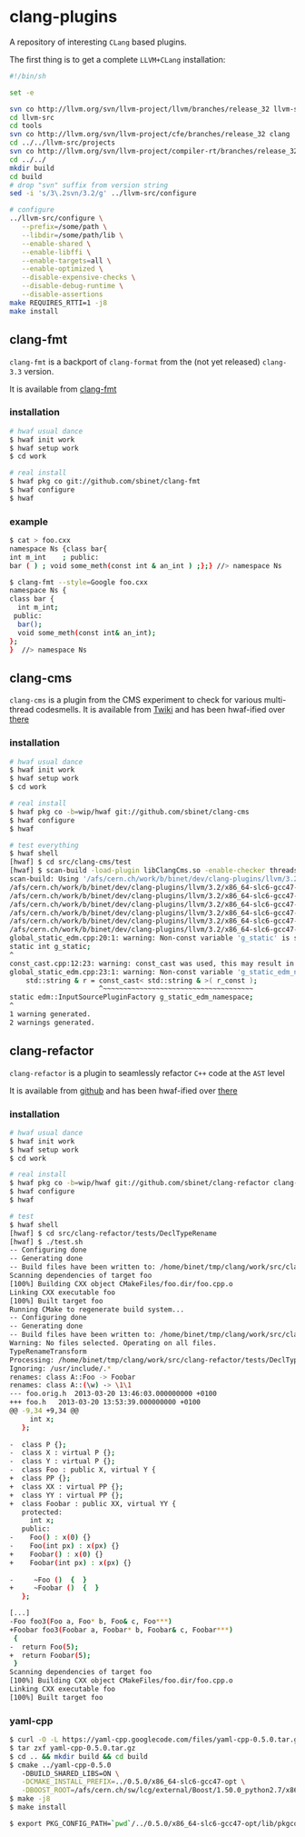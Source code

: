 clang-plugins
=============

A repository of interesting ``CLang`` based plugins.

The first thing is to get a complete ``LLVM+CLang`` installation:

```sh
#!/bin/sh

set -e

svn co http://llvm.org/svn/llvm-project/llvm/branches/release_32 llvm-src
cd llvm-src
cd tools
svn co http://llvm.org/svn/llvm-project/cfe/branches/release_32 clang
cd ../../llvm-src/projects
svn co http://llvm.org/svn/llvm-project/compiler-rt/branches/release_32 compiler-rt
cd ../../
mkdir build
cd build
# drop "svn" suffix from version string
sed -i 's/3\.2svn/3.2/g' ../llvm-src/configure

# configure
../llvm-src/configure \
   --prefix=/some/path \
   --libdir=/some/path/lib \
   --enable-shared \
   --enable-libffi \
   --enable-targets=all \
   --enable-optimized \
   --disable-expensive-checks \
   --disable-debug-runtime \
   --disable-assertions
make REQUIRES_RTTI=1 -j8
make install
```

## clang-fmt

``clang-fmt`` is a backport of ``clang-format`` from the (not yet
released) ``clang-3.3`` version.

It is available from [clang-fmt](http://github.com/sbinet/clang-fmt)

### installation

```sh
# hwaf usual dance
$ hwaf init work
$ hwaf setup work
$ cd work

# real install
$ hwaf pkg co git://github.com/sbinet/clang-fmt
$ hwaf configure
$ hwaf
```

### example

```sh
$ cat > foo.cxx
namespace Ns {class bar{
int m_int    ; public:
bar ( ) ; void some_meth(const int & an_int ) ;};} //> namespace Ns

$ clang-fmt --style=Google foo.cxx
namespace Ns {
class bar {
  int m_int;
 public:
  bar();
  void some_meth(const int& an_int);
};
}  //> namespace Ns
```

## clang-cms

``clang-cms`` is a plugin from the CMS experiment to check for various
multi-thread codesmells.
It is available from
[Twiki](https://twiki.cern.ch/twiki/bin/view/Main/ClangCms) and has
been hwaf-ified over [there](http://github.com/sbinet/clang-cms)

### installation

```sh
# hwaf usual dance
$ hwaf init work
$ hwaf setup work
$ cd work

# real install
$ hwaf pkg co -b=wip/hwaf git://github.com/sbinet/clang-cms
$ hwaf configure
$ hwaf

# test everything
$ hwaf shell
[hwaf] $ cd src/clang-cms/test
[hwaf] $ scan-build -load-plugin libClangCms.so -enable-checker threadsafety make -B
scan-build: Using '/afs/cern.ch/work/b/binet/dev/clang-plugins/llvm/3.2/x86_64-slc6-gcc47-opt/bin/clang' for static analysis
/afs/cern.ch/work/b/binet/dev/clang-plugins/llvm/3.2/x86_64-slc6-gcc47-opt/bin/c++-analyzer mutable_member.cpp
/afs/cern.ch/work/b/binet/dev/clang-plugins/llvm/3.2/x86_64-slc6-gcc47-opt/bin/c++-analyzer const_cast.cpp
/afs/cern.ch/work/b/binet/dev/clang-plugins/llvm/3.2/x86_64-slc6-gcc47-opt/bin/c++-analyzer const_cast_away.cpp
/afs/cern.ch/work/b/binet/dev/clang-plugins/llvm/3.2/x86_64-slc6-gcc47-opt/bin/c++-analyzer global_static.cpp
/afs/cern.ch/work/b/binet/dev/clang-plugins/llvm/3.2/x86_64-slc6-gcc47-opt/bin/c++-analyzer static_local.cpp
/afs/cern.ch/work/b/binet/dev/clang-plugins/llvm/3.2/x86_64-slc6-gcc47-opt/bin/c++-analyzer global_static_edm.cpp
global_static_edm.cpp:20:1: warning: Non-const variable 'g_static' is static and might be thread-unsafe
static int g_static;
^
const_cast.cpp:12:23: warning: const_cast was used, this may result in thread-unsafe code
global_static_edm.cpp:23:1: warning: Non-const variable 'g_static_edm_namespace' is static and might be thread-unsafe
    std::string & r = const_cast< std::string & >( r_const );
                      ^~~~~~~~~~~~~~~~~~~~~~~~~~~~~~~~~~~~~~
static edm::InputSourcePluginFactory g_static_edm_namespace;
^
1 warning generated.
2 warnings generated.
```


## clang-refactor

``clang-refactor`` is a plugin to seamlessly refactor ``C++`` code at
the ``AST`` level

It is available from
[github](http://github.com/lukhnos/refactorial) and has
been hwaf-ified over [there](http://github.com/sbinet/clang-refactor)

### installation

```sh
# hwaf usual dance
$ hwaf init work
$ hwaf setup work
$ cd work

# real install
$ hwaf pkg co -b=wip/hwaf git://github.com/sbinet/clang-refactor clang-refactor
$ hwaf configure
$ hwaf

# test
$ hwaf shell
[hwaf] $ cd src/clang-refactor/tests/DeclTypeRename
[hwaf] $ ./test.sh
-- Configuring done
-- Generating done
-- Build files have been written to: /home/binet/tmp/clang/work/src/clang-refactor/tests/DeclTypeRename
Scanning dependencies of target foo
[100%] Building CXX object CMakeFiles/foo.dir/foo.cpp.o
Linking CXX executable foo
[100%] Built target foo
Running CMake to regenerate build system...
-- Configuring done
-- Generating done
-- Build files have been written to: /home/binet/tmp/clang/work/src/clang-refactor/tests/DeclTypeRename
Warning: No files selected. Operating on all files.
TypeRenameTransform
Processing: /home/binet/tmp/clang/work/src/clang-refactor/tests/DeclTypeRename/foo.cpp.
Ignoring: /usr/include/.*
renames: class A::Foo -> Foobar
renames: class A::(\w) -> \1\1
--- foo.orig.h	2013-03-20 13:46:03.000000000 +0100
+++ foo.h	2013-03-20 13:53:39.000000000 +0100
@@ -9,34 +9,34 @@
     int x;
   };
     
-  class P {};
-  class X : virtual P {};
-  class Y : virtual P {};
-  class Foo : public X, virtual Y {
+  class PP {};
+  class XX : virtual PP {};
+  class YY : virtual PP {};
+  class Foobar : public XX, virtual YY {
   protected:
     int x;
   public:
-    Foo() : x(0) {}
-    Foo(int px) : x(px) {}
+    Foobar() : x(0) {}
+    Foobar(int px) : x(px) {}
     
-     ~Foo ()  {  }
+     ~Foobar ()  {  }
   };  

[...]
-Foo foo3(Foo a, Foo* b, Foo& c, Foo***)
+Foobar foo3(Foobar a, Foobar* b, Foobar& c, Foobar***)
 {
-  return Foo(5);
+  return Foobar(5);
 }
Scanning dependencies of target foo
[100%] Building CXX object CMakeFiles/foo.dir/foo.cpp.o
Linking CXX executable foo
[100%] Built target foo
```

### yaml-cpp

```sh
$ curl -O -L https://yaml-cpp.googlecode.com/files/yaml-cpp-0.5.0.tar.gz
$ tar zxf yaml-cpp-0.5.0.tar.gz
$ cd .. && mkdir build && cd build
$ cmake ../yaml-cpp-0.5.0 
   -DBUILD_SHARED_LIBS=ON \
   -DCMAKE_INSTALL_PREFIX=../0.5.0/x86_64-slc6-gcc47-opt \
   -DBOOST_ROOT=/afs/cern.ch/sw/lcg/external/Boost/1.50.0_python2.7/x86_64-slc6-gcc47-opt
$ make -j8
$ make install

$ export PKG_CONFIG_PATH=`pwd`/../0.5.0/x86_64-slc6-gcc47-opt/lib/pkgconfig
```

